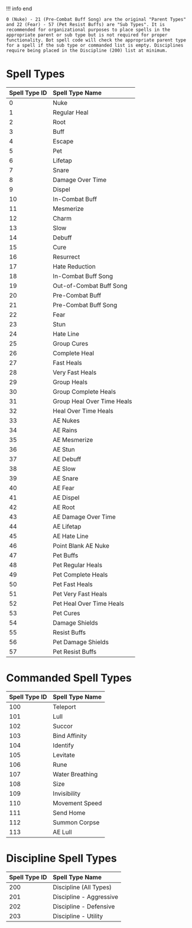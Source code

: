 !!! info end

    0 (Nuke) - 21 (Pre-Combat Buff Song) are the original "Parent Types" and 22 (Fear) - 57 (Pet Resist Buffs) are "Sub Types". It is recommended for organizational purposes to place spells in the appropriate parent or sub type but is not required for proper functionality. Bot spell code will check the appropriate parent type for a spell if the sub type or commanded list is empty. Disciplines require being placed in the Discipline (200) list at minimum.

# Spell Types

| Spell Type ID | Spell Type Name |
| :--- | :--- |
| 0 | Nuke |
| 1 | Regular Heal |
| 2 | Root |
| 3 | Buff |
| 4 | Escape |
| 5 | Pet |
| 6 | Lifetap |
| 7 | Snare |
| 8 | Damage Over Time |
| 9 | Dispel |
| 10 | In-Combat Buff |
| 11 | Mesmerize |
| 12 | Charm |
| 13 | Slow |
| 14 | Debuff |
| 15 | Cure |
| 16 | Resurrect |
| 17 | Hate Reduction |
| 18 | In-Combat Buff Song |
| 19 | Out-of-Combat Buff Song |
| 20 | Pre-Combat Buff |
| 21 | Pre-Combat Buff Song |
| 22 | Fear |
| 23 | Stun |
| 24 | Hate Line |
| 25 | Group Cures |
| 26 | Complete Heal |
| 27 | Fast Heals |
| 28 | Very Fast Heals |
| 29 | Group Heals |
| 30 | Group Complete Heals |
| 31 | Group Heal Over Time Heals |
| 32 | Heal Over Time Heals |
| 33 | AE Nukes |
| 34 | AE Rains |
| 35 | AE Mesmerize |
| 36 | AE Stun |
| 37 | AE Debuff |
| 38 | AE Slow |
| 39 | AE Snare |
| 40 | AE Fear |
| 41 | AE Dispel |
| 42 | AE Root |
| 43 | AE Damage Over Time |
| 44 | AE Lifetap |
| 45 | AE Hate Line |
| 46 | Point Blank AE Nuke |
| 47 | Pet Buffs |
| 48 | Pet Regular Heals |
| 49 | Pet Complete Heals |
| 50 | Pet Fast Heals |
| 51 | Pet Very Fast Heals |
| 52 | Pet Heal Over Time Heals |
| 53 | Pet Cures |
| 54 | Damage Shields |
| 55 | Resist Buffs |
| 56 | Pet Damage Shields |
| 57 | Pet Resist Buffs |

# Commanded Spell Types

| Spell Type ID | Spell Type Name |
| :--- | :--- |
| 100 | Teleport |
| 101 | Lull |
| 102 | Succor |
| 103 | Bind Affinity |
| 104 | Identify |
| 105 | Levitate |
| 106 | Rune |
| 107 | Water Breathing |
| 108 | Size |
| 109 | Invisibility |
| 110 | Movement Speed |
| 111 | Send Home |
| 112 | Summon Corpse |
| 113 | AE Lull |

# Discipline Spell Types

| Spell Type ID | Spell Type Name |
| :--- | :--- |
| 200 | Discipline (All Types) |
| 201 | Discipline - Aggressive |
| 202 | Discipline - Defensive |
| 203 | Discipline - Utility |
